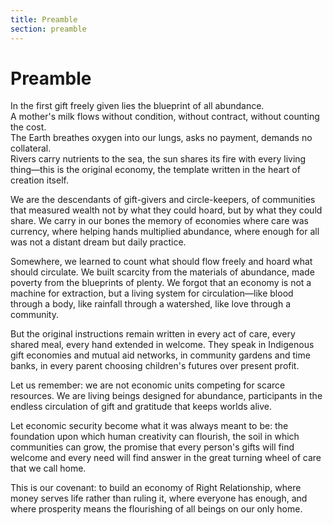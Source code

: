 ```yaml
---
title: Preamble
section: preamble
---
```


# Preamble

In the first gift freely given lies the blueprint of all abundance.  
A mother's milk flows without condition, without contract, without counting the cost.  
The Earth breathes oxygen into our lungs, asks no payment, demands no collateral.  
Rivers carry nutrients to the sea, the sun shares its fire with every living thing—this is the original economy, the template written in the heart of creation itself.

We are the descendants of gift-givers and circle-keepers, of communities that measured wealth not by what they could hoard, but by what they could share. We carry in our bones the memory of economies where care was currency, where helping hands multiplied abundance, where enough for all was not a distant dream but daily practice.

Somewhere, we learned to count what should flow freely and hoard what should circulate. We built scarcity from the materials of abundance, made poverty from the blueprints of plenty. We forgot that an economy is not a machine for extraction, but a living system for circulation—like blood through a body, like rainfall through a watershed, like love through a community.

But the original instructions remain written in every act of care, every shared meal, every hand extended in welcome. They speak in Indigenous gift economies and mutual aid networks, in community gardens and time banks, in every parent choosing children's futures over present profit.

Let us remember: we are not economic units competing for scarce resources. We are living beings designed for abundance, participants in the endless circulation of gift and gratitude that keeps worlds alive.

Let economic security become what it was always meant to be: the foundation upon which human creativity can flourish, the soil in which communities can grow, the promise that every person's gifts will find welcome and every need will find answer in the great turning wheel of care that we call home.

This is our covenant: to build an economy of Right Relationship, where money serves life rather than ruling it, where everyone has enough, and where prosperity means the flourishing of all beings on our only home.

